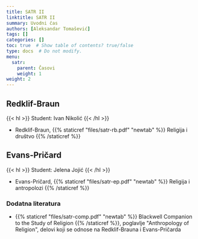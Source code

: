 ```yaml
---
title: SATR II
linktitle: SATR II
summary: Uvodni čas
authors: [Aleksandar Tomašević]
tags: []
categories: []
toc: true  # Show table of contents? true/false
type: docs  # Do not modify.
menu:
  satr:
    parent: Časovi
    weight: 1
weight: 2
---
```


## Redklif-Braun

{{< hl >}} Student: Ivan Nikolić {{< /hl >}}

- Redklif-Braun, {{% staticref "files/satr-rb.pdf" "newtab" %}} Religija i društvo {{% /staticref %}}

## Evans-Pričard

{{< hl >}} Student: Jelena Jojić {{< /hl >}}

- Evans-Pričard, {{% staticref "files/satr-ep.pdf" "newtab" %}} Religija i antropolozi {{% /staticref %}}

### Dodatna literatura

- {{% staticref "files/satr-comp.pdf" "newtab" %}} Blackwell Companion to the Study of Religion {{% /staticref %}}, poglavlje "Anthropology of Religion", delovi koji se odnose na Redklif-Brauna i Evans-Pričarda





